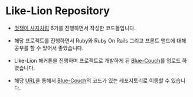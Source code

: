 Like-Lion Repository
===
* [멋쟁이 사자처럼](https://likelion.net/) 6기를 진행하면서 작성한 코드들입니다.

* 해당 프로젝트를 진행하면서 Ruby와 Ruby On Rails 그리고 프론트 앤드에 대해 공부를 할 수 있어서 좋았습니다.

* Like-Lion 해커톤을 진행하며 프로젝트로 개발하게 된 [Blue-Couch](https://likelion-ksu.github.io/Blue-Couch)를 업로드 하였습니다.

* 해당 [URL](https://github.com/dongh9508/Blue-Couch)을 통해서 [Blue-Couch](https://likelion-ksu.github.io/Blue-Couch)의 코드가 있는 레포지토리로 이동할 수 있습니다.